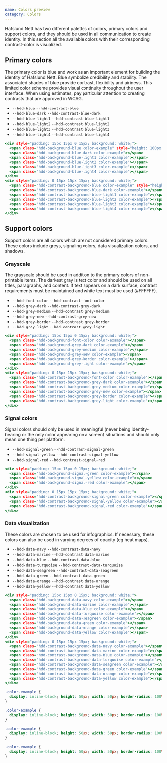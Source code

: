 ```yaml
---
name: Colors preview
category: Colors
---
```


Hafslund Nett has two different palettes of colors, primary colors and support colors, and they should be used in all communication to create identity. In this section all the available colors with their corresponding contrast-color is visualized.

## Primary colors
The primary color is blue and work as an important element for building the identity of Hafslund Nett. Blue symbolize credibility and stability. The associated shades of blue provide contrast, flexibility and airiness. This limited color scheme provides visual continuity throughout the user interface. When using estimates, pay particular attention to creating contrasts that are approved in WCAG. 

- `--hdd-blue` `--hdd-contrast-blue`
- `--hdd-blue-dark` `--hdd-contrast-blue-dark`
- `--hdd-blue-light1` `--hdd-contrast-blue-light1`
- `--hdd-blue-light2` `--hdd-contrast-blue-light2`
- `--hdd-blue-light3` `--hdd-contrast-blue-light3`
- `--hdd-blue-light4` `--hdd-contrast-blue-light4`

```primary-colors.html
<div style="padding: 15px 15px 0 15px; background: white;">
  <span class="hdd-background-blue color-example" style="height: 100px; width: 100px;"></span>
  <span class="hdd-background-blue-dark color-example"></span>
  <span class="hdd-background-blue-light1 color-example"></span>
  <span class="hdd-background-blue-light2 color-example"></span>
  <span class="hdd-background-blue-light3 color-example"></span>
  <span class="hdd-background-blue-light4 color-example"></span>
</div>
<div style="padding: 0 15px 15px 15px; background: white;">
  <span class="hdd-contrast-background-blue color-example" style="height: 100px; width: 100px;"></span>
  <span class="hdd-contrast-background-blue-dark color-example"></span>
  <span class="hdd-contrast-background-blue-light1 color-example"></span>
  <span class="hdd-contrast-background-blue-light2 color-example"></span>
  <span class="hdd-contrast-background-blue-light3 color-example"></span>
  <span class="hdd-contrast-background-blue-light4 color-example"></span>
</div>
```

## Support colors
Support colors are all colors which are not considered primary colors. These colors include greys, signaling colors, data visualization colors, and shadows.

### Grayscale
The grayscale should be used in addition to the primary colors of non-printable items. The darkest gray is text color and should be used on all titles, paragraphs, and content. If text appears on a dark surface, contrast requirements must be maintained and white text must be used (#FFFFFF).

- `--hdd-font-color` `--hdd-contrast-font-color`
- `--hdd-grey-dark` `--hdd-contrast-grey-dark`
- `--hdd-grey-medium` `--hdd-contrast-grey-medium`
- `--hdd-grey-new` `--hdd-contrast-grey-new`
- `--hdd-grey-border` `--hdd-contrast-grey-border`
- `--hdd-grey-light` `--hdd-contrast-grey-light` 

```grey-colors.html
<div style="padding: 15px 15px 0 15px; background: white;">
  <span class="hdd-background-font-color color-example"></span>
  <span class="hdd-background-grey-dark color-example"></span>
  <span class="hdd-background-grey-medium color-example"></span>
  <span class="hdd-background-grey-new color-example"></span>
  <span class="hdd-background-grey-border color-example"></span>
  <span class="hdd-background-grey-light color-example"></span>
</div>
<div style="padding: 0 15px 15px 15px; background: white;">
  <span class="hdd-contrast-background-font-color color-example"></span>
  <span class="hdd-contrast-background-grey-dark color-example"></span>
  <span class="hdd-contrast-background-grey-medium color-example"></span>
  <span class="hdd-contrast-background-grey-new color-example"></span>
  <span class="hdd-contrast-background-grey-border color-example"></span>
  <span class="hdd-contrast-background-grey-light color-example"></span>
</div>
```

### Signal colors
Signal colors should only be used in meaningful (never being identity-bearing or the only color appearing on a screen) situations and should only mean one thing per platform.

- `--hdd-signal-green`    `--hdd-contrast-signal-green`
- `--hdd-signal-yellow`   `--hdd-contrast-signal-yellow`
- `--hdd-signal-red`      `--hdd-contrast-signal-red`

```signal-colors.html
<div style="padding: 15px 15px 0 15px; background: white;">
  <span class="hdd-background-signal-green color-example"></span>
  <span class="hdd-background-signal-yellow color-example"></span>
  <span class="hdd-background-signal-red color-example"></span>
</div>
<div style="padding: 0 15px 15px 15px; background: white;">
  <span class="hdd-contrast-background-signal-green color-example"></span>
  <span class="hdd-contrast-background-signal-yellow color-example"></span>
  <span class="hdd-contrast-background-signal-red color-example"></span>
</div>
```

### Data visualization
These colors are chosen to be used for infographics. If necessary, these colors can also be used in varying degrees of opacity (eg heat maps).

- `--hdd-data-navy`   `--hdd-contrast-data-navy`
- `--hdd-data-marine`   `--hdd-contrast-data-marine`
- `--hdd-data-blue`   `--hdd-contrast-data-blue`
- `--hdd-data-turquoise`   `--hdd-contrast-data-turquoise`
- `--hdd-data-seagreen`   `--hdd-contrast-data-seagreen`
- `--hdd-data-green`    `--hdd-contrast-data-green`
- `--hdd-data-orange`   `--hdd-contrast-data-orange`
- `--hdd-data-yellow`   `--hdd-contrast-data-yellow`

```data-colors.html
<div style="padding: 15px 15px 0 15px; background: white;">
  <span class="hdd-background-data-navy color-example"></span>
  <span class="hdd-background-data-marine color-example"></span>
  <span class="hdd-background-data-blue color-example"></span>
  <span class="hdd-background-data-turquoise color-example"></span>
  <span class="hdd-background-data-seagreen color-example"></span>
  <span class="hdd-background-data-green color-example"></span>
  <span class="hdd-background-data-orange color-example"></span>
  <span class="hdd-background-data-yellow color-example"></span>
</div>
<div style="padding: 0 15px 15px 15px; background: white;">
  <span class="hdd-contrast-background-data-navy color-example"></span>
  <span class="hdd-contrast-background-data-marine color-example"></span>
  <span class="hdd-contrast-background-data-blue color-example"></span>
  <span class="hdd-contrast-background-data-turquoise color-example"></span>
  <span class="hdd-contrast-background-data-seagreen color-example"></span>
  <span class="hdd-contrast-background-data-green color-example"></span>
  <span class="hdd-contrast-background-data-orange color-example"></span>
  <span class="hdd-contrast-background-data-yellow color-example"></span>
</div>
```


```primary-colors.css  hidden
.color-example {
  display: inline-block; height: 50px; width: 50px; border-radius: 100%; margin: 10px; box-shadow: var(--hdd-shadow-strong);
}
```
```grey-colors.css  hidden
.color-example {
  display: inline-block; height: 50px; width: 50px; border-radius: 100%; margin: 10px; box-shadow: var(--hdd-shadow-strong);
}
```
```signal-colors.css  hidden
.color-example {
  display: inline-block; height: 50px; width: 50px; border-radius: 100%; margin: 10px; box-shadow: var(--hdd-shadow-strong);
}
```
```data-colors.css  hidden
.color-example {
  display: inline-block; height: 50px; width: 50px; border-radius: 100%; margin: 10px; box-shadow: var(--hdd-shadow-strong);
}
```


